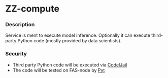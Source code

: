 # ZZ-compute

### Description
Service is ment to execute model inference. Optionally it can execute third-party 
Python code (mostly provided by data scientists).

### Security
 - Third party Python code will be executed via [CodelJail](https://github.com/edx/codejail)
 - The code will be tested on FAS-node by [Pyt](https://github.com/python-security/pyt)